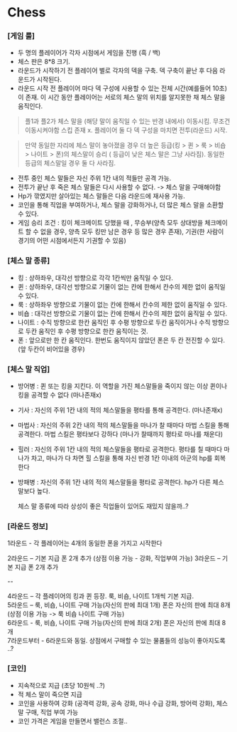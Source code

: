 #  Chess


### [게임 룰]
- 두 명의 플레이어가 각자 시점에서 게임을 진행 (흑 / 백) 
- 체스 판은 8*8 크기. 
- 라운드가 시작하기 전 플레이어 별로 각자의 덱을 구축. 덱 구축이 끝난 후 다음 라운드가 시작된다.
- 라운드 시작 전 플레이어 마다 덱 구성에 사용할 수 있는 전체 시간(예를들어 10초)이 존재. 이 시간 동안 플레이어는 서로의 체스 말의 위치를 알지못한 채 체스 말을 움직인다.

> 플1과 플2가 체스 말을 (해당 말이 움직일 수 있는 반경 내에서) 이동시킴. 무조건 이동시켜야함 스킵 존재 x. 플레이어 둘 다 덱 구성을 마치면 전투(라운드) 시작. 

>만약 동일한 자리에 체스 말이 놓아졌을 경우 더 높은 등급(킹 > 퀸 > 룩 > 비숍 > 나이트 > 폰)의 체스말이 승리 ( 등급이 낮은 체스 말은 그냥 사라짐). 동일한 등급의 체스말일 경우 둘 다 사라짐.

- 전투 중인 체스 말들은 자신 주위 1칸 내의 적들만 공격 가능. 
- 전투가 끝난 후 죽은 체스 말들은 다시 사용할 수 없다. -> 체스 말을 구매해야함
- Hp가 깎였지만 살아있는 체스 말들은 다음 라운드에 재사용 가능.
- 코인을 통해 직업을 부여하거나, 체스 말을 강화하거나, 더 많은 체스 말을 소환할 수 있다.
- 게임 승리 조건 :  킹이 체크메이트 당했을 때 , 무승부(양측 모두 상대방을 체크메이트 할 수 없을 경우, 양측 모두 킹만 남은 경우 등 많은 경우 존재), 기권(한 사람이 경기의 어떤 시점에서든지 기권할 수 있음)


### [체스 말 종류]

- 킹 : 상하좌우, 대각선 방향으로 각각 1칸씩만 움직일 수 있다.
- 퀸 : 상하좌우, 대각선 방향으로 기물이 없는 칸에 한해서 칸수의 제한 없이 움직일 수 있다.
- 룩 : 상하좌우 방향으로 기물이 없는 칸에 한해서 칸수의 제한 없이 움직일 수 있다.
- 비숍 : 대각선 방향으로 기물이 없는 칸에 한해서 칸수의 제한 없이 움직일 수 있다.
- 나이트 : 수직 방향으로 한칸 움직인 후 수평 방향으로 두칸 움직이거나 수직 방향으로 두칸 움직인 후 수평 방향으로 한칸 움직이는 것. 
- 폰 : 앞으로만 한 칸 움직인다. 한번도 움직이지 않았던 폰은 두 칸 전진할 수 있다. (앞 두칸이 비어있을 경우)

### [체스 말 직업]
- 방어병 : 퀸 또는 킹을 지킨다. 이 역할을 가진 체스말들을 죽이지 않는 이상 퀸이나 킹을 공격할 수 없다 (마나존재x)
- 기사 : 자신의 주위 1칸 내의 적의 체스말들을 평타를 통해 공격한다. (마나존재x)
- 마법사 : 자신의 주위 2칸 내의 적의 체스말들을 마나가 찰 때마다 마법 스킬을 통해 공격한다. 마법 스킬은 평타보다 강하다 (마나가 찰때까지 평타로 마나를 채운다) 
- 힐러 : 자신의 주위 1칸 내의 적의 체스말들을 평타로 공격한다. 평타를 칠 때마다 마나가 차고, 마나가 다 차면 힐 스킬을 통해 자신 반경 1칸 이내의 아군의 hp를 회복한다
- 방패병 : 자신의 주위 1칸 내의 적의 체스말들을 평타로 공격한다. hp가 다른 체스 말보다 높다.


    체스 말 종류에 따라 상성이 좋은 직업들이 있어도 재밌지 않을까..?

### [라운드 정보]

1라운드 - 각 플레이어는 4개의 동일한 폰을 가지고 시작한다

2라운드 – 기본 지급 폰 2개 추가 (상점 이용 가능 - 강화, 직업부여 가능)
3라운드 – 기본 지급 폰 2개 추가

--

4라운드 – 각 플레이어의 킹과 퀸 등장. 룩, 비숍, 나이트 1개씩 기본 지급. <br>
5라운드 – 룩, 비숍, 나이트 구매 가능(자신의 판에 최대 1개) 폰은 자신의 판에 최대 8개 (상점 이용 가능 -> 룩 비숍 나이트 구매 가능) <br>
6라운드 - 룩, 비숍, 나이트 구매 가능(자신의 판에 최대 2개) 폰은 자신의 판에 최대 8개 <br>
7라운드부터 - 6라운드와 동일. 상점에서 구매할 수 있는 물품들의 성능이 좋아지도록 ..?


### [코인]
- 지속적으로 지급 (초당 10원씩 ..?)
- 적 체스 말이 죽으면 지급
- 코인을 사용하여 강화 (공격력 강화, 공속 강화, 마나 수급 강화, 방어력 강화), 체스말 구매, 직업 부여 가능
- 코인 가격은 게임을 만들면서 밸런스 조절..


